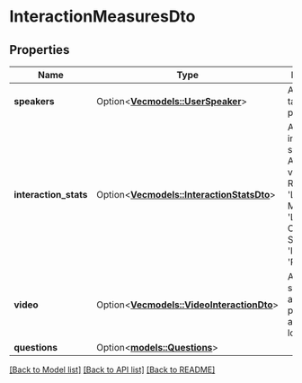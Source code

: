 # InteractionMeasuresDto

## Properties

Name | Type | Description | Notes
------------ | ------------- | ------------- | -------------
**speakers** | Option<[**Vec<models::UserSpeaker>**](UserSpeaker.md)> | A list of the talk duration per speaker. | [optional]
**interaction_stats** | Option<[**Vec<models::InteractionStatsDto>**](InteractionStatsDto.md)> | A list of interaction statistics. Applicable values: 'Talk Ratio', 'Longest Monologue', 'Longest Customer Story', 'Interactivity', 'Patience'. | [optional]
**video** | Option<[**Vec<models::VideoInteractionDto>**](VideoInteractionDto.md)> | A list of video statistics about what's presented and for how long. | [optional]
**questions** | Option<[**models::Questions**](Questions.md)> |  | [optional]

[[Back to Model list]](../README.md#documentation-for-models) [[Back to API list]](../README.md#documentation-for-api-endpoints) [[Back to README]](../README.md)


